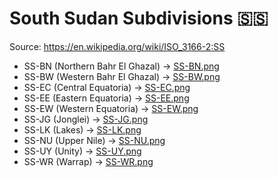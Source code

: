 # South Sudan Subdivisions 🇸🇸

Source: https://en.wikipedia.org/wiki/ISO_3166-2:SS

* SS-BN (Northern Bahr El Ghazal) -> [SS-BN.png](https://github.com/amckenna41/iso3166-flag-icons/blob/main/iso3166-2-icons/SS/SS-BN.png)
* SS-BW (Western Bahr El Ghazal) -> [SS-BW.png](https://github.com/amckenna41/iso3166-flag-icons/blob/main/iso3166-2-icons/SS/SS-BW.png)
* SS-EC (Central Equatoria) -> [SS-EC.png](https://github.com/amckenna41/iso3166-flag-icons/blob/main/iso3166-2-icons/SS/SS-EC.png)
* SS-EE (Eastern Equatoria) -> [SS-EE.png](https://github.com/amckenna41/iso3166-flag-icons/blob/main/iso3166-2-icons/SS/SS-EE.png)
* SS-EW (Western Equatoria) -> [SS-EW.png](https://github.com/amckenna41/iso3166-flag-icons/blob/main/iso3166-2-icons/SS/SS-EW.png)
* SS-JG (Jonglei) -> [SS-JG.png](https://github.com/amckenna41/iso3166-flag-icons/blob/main/iso3166-2-icons/SS/SS-JG.png)
* SS-LK (Lakes) -> [SS-LK.png](https://github.com/amckenna41/iso3166-flag-icons/blob/main/iso3166-2-icons/SS/SS-LK.png)
* SS-NU (Upper Nile) -> [SS-NU.png](https://github.com/amckenna41/iso3166-flag-icons/blob/main/iso3166-2-icons/SS/SS-NU.png)
* SS-UY (Unity) -> [SS-UY.png](https://github.com/amckenna41/iso3166-flag-icons/blob/main/iso3166-2-icons/SS/SS-UY.png)
* SS-WR (Warrap) -> [SS-WR.png](https://github.com/amckenna41/iso3166-flag-icons/blob/main/iso3166-2-icons/SS/SS-WR.png)
